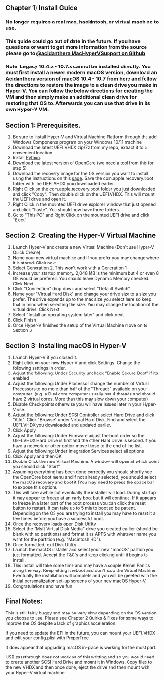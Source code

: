 ##  Chapter 1) Install Guide 
### No longer requires a real mac, hackintosh, or virtual machine to use.
### This guide could go out of date in the future. If you have questions or want to get more information from the source please go to [@acidanthera MacHyperVSupport on Github](https://github.com/acidanthera/MacHyperVSupport)
### Note: Legacy 10.4.x - 10.7.x cannot be installed directly. You must first install a newer modern macOS version, download an Acidanthera version of macOS 10.4 - 10.7 from [here](https://dortania.github.io/OpenCore-Install-Guide/installer-guide/mac-install-dmg.html) and follow the directions to restore the image to a clean drive you make in Hyper-V. You can follow the below directions for creating the VM and then simply make an additional clean drive for restoring that OS to. Afterwards you can use that drive in its own Hyper-V VM.

## Section 1: Prerequisites.

1. Be sure to install Hyper-V and Virtual Machine Platform through the add Windows Components program on your Windows 10/11 machine
2. Download the latest UEFI.VHDX zip/7z from my repo, extract it to a convenient location.
3. Install [Python](https://www.python.org/downloads/).
4. Download the latest version of OpenCore (we need a tool from this for step 5)
5. Download the recovery image for the OS version you want to install using the instructions on this [page](https://dortania.github.io/OpenCore-Install-Guide/installer-guide/windows-install.html#downloading-macos). Save the com.apple.recovery.boot folder with the UEFI.VHDX you downloaded earlier.
6. Right Click on the com.apple.recovery.boot folder you just downloaded and click "Copy". Then double click on the UEFI.VHDX. This will mount the UEFI drive and open it.
7. Right Click in the mounted UEFI drive explorer window that just opened and click "Paste". You should now have three folders.
8. Go to "This PC" and Right Click on the mounted UEFI drive and click "Eject"
    
## Section 2: Creating the Hyper-V Virtual Machine

1. Launch Hyper-V and create a new Virtual Machine (Don't use Hyper-V Quick Create). 
3. Name your new virtual machine and if you prefer you may change where it is stored. Click next
4. Select Generation 2. This won't work with a Generation 1
5. Increase your startup memory. 2,048 MB is the minimum but 4 or even 8 GB would be prefered. You should leave Dynamic Memory checked. Click Next.
6. Click "Connection" drop down and select "Default Switch" 
7. Name your "Virtual Hard Disk" and change your drive size to a size you prefer. The drive expands up to the max size you select here so keep that in mind when selecting the size. You may change the location of the virtual drive. Click Next
8. Select "Install an operating system later" and click next
9. Click Finish
10. Once Hyper-V finishes the setup of the Virtual Machine move on to Section 3


## Section 3: Installing macOS in Hyper-V

1. Launch Hyper-V if you closed it.
2. Right click on your new Hyper-V and click Settings. Change the following settings in order.
3. Adjust the following: Under Security uncheck "Enable Secure Boot" if its enabled
4. Adjust the following: Under Processor change the number of Virtual Processors to no more than half of the "Threads" available on your computer. (e.g. a Dual core computer usually has 4 threads and should have 2 virtual cores. More than this may slow down your computer)
5. Disable Checkpoints otherwise you will have issues later in your Hyper-V use.
6. Adjust the following: Under SCSI Controller select Hard Drive and click "Add". Click "Browse" under Virtual Hard Disk. Find and select the UEFI.VHDX you downloaded and updated earlier.
7. Click Apply
8. Adjust the following: Under Firmware adjust the boot order so the UEFI.VHDX Hard Drive is first and the other Hard Drive is second. If you have a network or other option move those to the end of the list.
9. Adjust the following: Under Integration Services select all options
10. Click Apply and then OK
11. Double Click the new Virtual Machine. A window will open at which point you should click "Start"
12. Assuming everything has been done correctly you should shortly see the OpenCore boot menu and if not already selected, you should select the macOS recovery and boot it (You may need to press the space bar to expose this option).
13. This will take awhile but eventually the installer will load. During startup it may appear to freeze at an early boot but it will continue. If it appears to freeze in a later part of the boot process you can click the reset button to restart. It can take up to 5 min to boot so be patient. Depending on the OS you are trying to install you may have to reset it a few times before you have a successful boot.
14. Once the recovery loads open Disk Utility
15. Select the "Msft Virtual Disk Media" drive you created earlier (should be blank with no partitions) and format it as APFS with whatever name you want for the partition (e.g. "Macintosh HD"). 
16. Once formatted, exit Disk Utility
17. Launch the macOS installer and select your new "macOS" partion you just formatted. Accept the T&C's and keep clicking until it begins to install.
18. This install will take some time and may have a couple Kernel Panics along the way. Keep letting it reboot and don't stop the Virtual Machine. Eventually the installation will complete and you will be greeted with the Initial personalization set-up screens of your new macOS Hyper-V,
19. Congratulations and have fun


## Final Notes: 

This is still fairly buggy and may be very slow depending on the OS version you choose to use. Please see Chapter 2 Quirks & Fixes for some ways to improve the OS despite a lack of graphics acceleration. 

If you need to update the EFI in the future, you can mount your UEFI.VHDX and edit your config.plist with ProperTree

It does appear that upgrading macOS in-place is working for the most part.

USB passthrough does not work as of this writting and so you would need to create another SCSI Hard Drive and mount it in Windows. Copy files to the new VHDX and then once done, eject the drive and then mount with your Hyper-V virtual machine.

